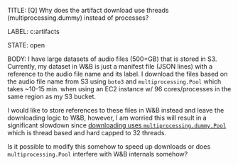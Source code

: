 TITLE:
[Q] Why does the artifact download use threads (multiprocessing.dummy) instead of processes?

LABEL:
c:artifacts

STATE:
open

BODY:
I have large datasets of audio files (500+GB) that is stored in S3.
Currently, my dataset in W&B is just a manifest file (JSON lines) with a reference to the audio file name and its label.
I download the files based on the audio file name from S3 using `boto3` and `multiprocessing.Pool` which takes ~10-15 min. when using an EC2 instance w/ 96 cores/processes in the same region as my S3 bucket.

I would like to store references to these files in W&B instead and leave the downloading logic to W&B, however, I am worried this will result in a significant slowdown since [downloading uses `multiprocessing.dummy.Pool`](https://github.com/wandb/client/blob/2721dfda8888adc5f104f72a60d8daf8b14ce45e/wandb/apis/public.py#L3887) which is thread based and hard capped to 32 threads.

Is it possible to modify this somehow to speed up downloads or does `multiprocessing.Pool` interfere with W&B internals somehow?


